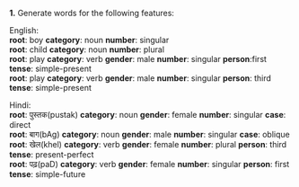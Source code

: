 **1.** Generate words for the following features:

English:<br/>
**root**: boy 	**category**: noun 	**number**: singular<br/>
**root**: child  **category**: noun 	**number**: plural<br/>
**root**: play 	**category**: verb 	**gender**: male 	**number**: singular 	**person**:first 	**tense**: simple-present<br/>
**root**: play 	**category**: verb 	**gender**: male 	**number**: singular 	**person**: third 	**tense**: simple-present<br/>


Hindi:<br/>
**root**: पुस्तक(pustak) 	**category**: noun 	**gender**: female 	**number**: singular 	**case**: direct<br/>
**root**: बाग(bAg) 	**category**: noun 	**gender**: male 	**number**: singular 	**case**: oblique<br/>
**root**: खेल(khel) 	**category**: verb 	**gender**: female 	**number**: plural 	**person**: third 	**tense**: present-perfect<br/>
**root**: पढ़(paD) 	**category**: verb 	**gender**: female 	**number**: singular 	**person**: first 	**tense**: simple-future


